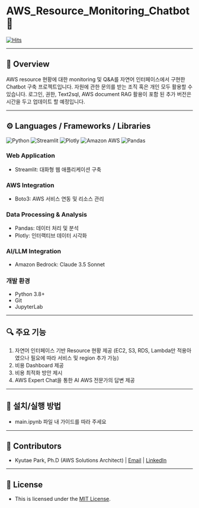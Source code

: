 # AWS_Resource_Monitoring_Chatbot 🚀

[![Hits](https://hits.seeyoufarm.com/api/count/incr/badge.svg?url=https%3A%2F%2Fgithub.com%2Fren-ai-ssance%2FAWS_Resource_Monitoring_Chatbot&count_bg=%2379C83D&title_bg=%23555555&icon=&icon_color=%23E7E7E7&title=hits&edge_flat=false)](https://hits.seeyoufarm.com)
- - -
## 📝 Overview
AWS resource 현황에 대한 monitoring 및 Q&A를 자연어 인터페이스에서 구현한 Chatbot 구축 프로젝트입니다. 
자원에 관한 문의를 받는 조직 혹은 개인 모두 활용할 수 있습니다.
로그인, 권한, Text2sql, AWS document RAG 활용이 포함 된 추가 버전은 시간을 두고 업데이트 할 예정입니다.
- - -
## ⚙️ Languages / Frameworks / Libraries

![Python](https://img.shields.io/badge/Python-3776AB?style=flat-square&logo=Python&logoColor=white)
![Streamlit](https://img.shields.io/badge/Streamlit-FF4B4B?style=flat-square&logo=Streamlit&logoColor=white)
![Plotly](https://img.shields.io/badge/Plotly-3F4F75?style=flat-square&logo=plotly&logoColor=white)
![Amazon AWS](https://img.shields.io/badge/AWS-232F3E?style=flat-square&logo=amazonaws&logoColor=white)
![Pandas](https://img.shields.io/badge/Pandas-150458?style=flat-square&logo=pandas&logoColor=white)

### Web Application
- Streamlit: 대화형 웹 애플리케이션 구축

### AWS Integration
- Boto3: AWS 서비스 연동 및 리소스 관리

### Data Processing & Analysis
- Pandas: 데이터 처리 및 분석
- Plotly: 인터랙티브 데이터 시각화

### AI/LLM Integration
- Amazon Bedrock: Claude 3.5 Sonnet

### 개발 환경
- Python 3.8+
- Git
- JupyterLab
- - -
## 🔍 주요 기능
1. 자연어 인터페이스 기반 Resource 현황 제공 (EC2, S3, RDS, Lambda만 적용아였으나 필요에 따라 서비스 및 region 추가 가능)
2. 비용 Dashboard 제공
3. 비용 최적화 방안 제시
4. AWS Expert Chat을 통한 AI AWS 전문가의 답변 제공
- - -
## 🚀 설치/실행 방법
- main.ipynb 파일 내 가이드를 따라 주세요
- - -
## 👥 Contributors
- Kyutae Park, Ph.D (AWS Solutions Architect) | [Email](mailto:kyutae@amazon.com) | [LinkedIn](www.linkedin.com/in/ren-ai-ssance) 
- - -
## 🔑 License
- This is licensed under the [MIT License](https://github.com/aws-samples/aws-ai-ml-workshop-kr/blob/master/LICENSE).